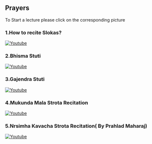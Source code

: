 

## 	Prayers

To Start a lecture please click on the corresponding picture

### 1.How to recite Slokas?
[![Youtube](https://img.youtube.com/vi/Sf4nlGGK670/0.jpg)](https://www.youtube.com/watch?v=Sf4nlGGK670)
### 2.Bhisma Stuti
[![Youtube](https://img.youtube.com/vi/6fN4nd-6QK0/0.jpg)](https://www.youtube.com/watch?v=6fN4nd-6QK0) 
### 3.Gajendra Stuti
[![Youtube](https://img.youtube.com/vi/C-aVnhpLQBI/0.jpg)](https://www.youtube.com/watch?v=C-aVnhpLQBI)  
### 4.Mukunda Mala Strota Recitation 
[![Youtube](https://img.youtube.com/vi/SwXQvRF3Px8/0.jpg)](https://www.youtube.com/watch?v=SwXQvRF3Px8) 
### 5.Nrsimha Kavacha Strota Recitation( By Prahlad Maharaj)
[![Youtube](https://img.youtube.com/vi/dFy5a3XIqkM/0.jpg)](https://www.youtube.com/watch?v=dFy5a3XIqkM)  


